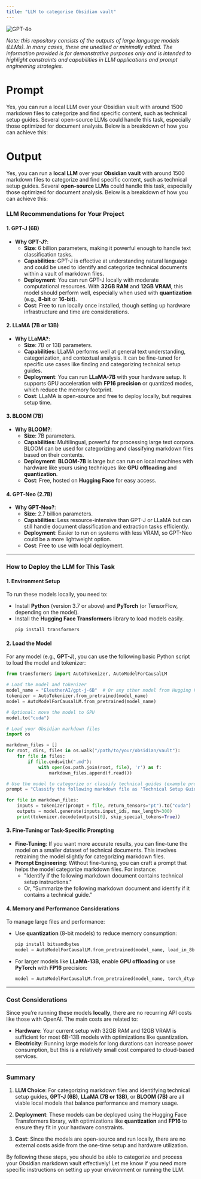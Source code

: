 ```yaml
---
title: "LLM to categorise Obsidian vault"
---
```

![GPT-4o](https://img.shields.io/badge/GPT--4o-3333FF?style=for-the-badge&logo=openai&logoColor=white)



*Note: this repository consists of the outputs of large language models (LLMs). In many cases, these are unedited or minimally edited. The information provided is for demonstrative purposes only and is intended to highlight constraints and capabilities in LLM applications and prompt engineering strategies.*


# Prompt

Yes, you can run a local LLM over your Obsidian vault with around 1500 markdown files to categorize and find specific content, such as technical setup guides. Several open-source LLMs could handle this task, especially those optimized for document analysis. Below is a breakdown of how you can achieve this:

# Output

Yes, you can run a **local LLM** over your **Obsidian vault** with around 1500 markdown files to categorize and find specific content, such as technical setup guides. Several **open-source LLMs** could handle this task, especially those optimized for document analysis. Below is a breakdown of how you can achieve this:

### **LLM Recommendations for Your Project**
#### **1. GPT-J (6B)**
- **Why GPT-J?**:
  - **Size**: 6 billion parameters, making it powerful enough to handle text classification tasks.
  - **Capabilities**: GPT-J is effective at understanding natural language and could be used to identify and categorize technical documents within a vault of markdown files.
  - **Deployment**: You can run GPT-J locally with moderate computational resources. With **32GB RAM** and **12GB VRAM**, this model should perform well, especially when used with **quantization** (e.g., **8-bit** or **16-bit**).
  - **Cost**: Free to run locally once installed, though setting up hardware infrastructure and time are considerations.

#### **2. LLaMA (7B or 13B)**
- **Why LLaMA?**:
  - **Size**: 7B or 13B parameters.
  - **Capabilities**: LLaMA performs well at general text understanding, categorization, and contextual analysis. It can be fine-tuned for specific use cases like finding and categorizing technical setup guides.
  - **Deployment**: You can run **LLaMA-7B** with your hardware setup. It supports GPU acceleration with **FP16 precision** or quantized modes, which reduce the memory footprint.
  - **Cost**: LLaMA is open-source and free to deploy locally, but requires setup time.

#### **3. BLOOM (7B)**
- **Why BLOOM?**:
  - **Size**: 7B parameters.
  - **Capabilities**: Multilingual, powerful for processing large text corpora. BLOOM can be used for categorizing and classifying markdown files based on their contents.
  - **Deployment**: **BLOOM-7B** is large but can run on local machines with hardware like yours using techniques like **GPU offloading** and **quantization**.
  - **Cost**: Free, hosted on **Hugging Face** for easy access.

#### **4. GPT-Neo (2.7B)**
- **Why GPT-Neo?**:
  - **Size**: 2.7 billion parameters.
  - **Capabilities**: Less resource-intensive than GPT-J or LLaMA but can still handle document classification and extraction tasks efficiently.
  - **Deployment**: Easier to run on systems with less VRAM, so GPT-Neo could be a more lightweight option.
  - **Cost**: Free to use with local deployment.

---

### **How to Deploy the LLM for This Task**

#### **1. Environment Setup**
To run these models locally, you need to:
- Install **Python** (version 3.7 or above) and **PyTorch** (or TensorFlow, depending on the model).
- Install the **Hugging Face Transformers** library to load models easily.
  ```bash
  pip install transformers
  ```

#### **2. Load the Model**
For any model (e.g., **GPT-J**), you can use the following basic Python script to load the model and tokenizer:
```python
from transformers import AutoTokenizer, AutoModelForCausalLM

# Load the model and tokenizer
model_name = "EleutherAI/gpt-j-6B"  # Or any other model from Hugging Face
tokenizer = AutoTokenizer.from_pretrained(model_name)
model = AutoModelForCausalLM.from_pretrained(model_name)

# Optional: move the model to GPU
model.to("cuda")

# Load your Obsidian markdown files
import os

markdown_files = []
for root, dirs, files in os.walk("/path/to/your/obsidian/vault"):
    for file in files:
        if file.endswith(".md"):
            with open(os.path.join(root, file), 'r') as f:
                markdown_files.append(f.read())

# Use the model to categorize or classify technical guides (example prompt)
prompt = "Classify the following markdown file as 'Technical Setup Guide' or 'Other':\n\n"

for file in markdown_files:
    inputs = tokenizer(prompt + file, return_tensors="pt").to("cuda")
    outputs = model.generate(inputs.input_ids, max_length=300)
    print(tokenizer.decode(outputs[0], skip_special_tokens=True))
```

#### **3. Fine-Tuning or Task-Specific Prompting**
- **Fine-Tuning**: If you want more accurate results, you can fine-tune the model on a smaller dataset of technical documents. This involves retraining the model slightly for categorizing markdown files.
- **Prompt Engineering**: Without fine-tuning, you can craft a prompt that helps the model categorize markdown files. For instance:
  - "Identify if the following markdown document contains technical setup instructions."
  - Or, "Summarize the following markdown document and identify if it contains a technical guide."

#### **4. Memory and Performance Considerations**
To manage large files and performance:
- Use **quantization** (8-bit models) to reduce memory consumption:
  ```python
  pip install bitsandbytes
  model = AutoModelForCausalLM.from_pretrained(model_name, load_in_8bit=True, device_map="auto")
  ```

- For larger models like **LLaMA-13B**, enable **GPU offloading** or use **PyTorch** with **FP16** precision:
  ```python
  model = AutoModelForCausalLM.from_pretrained(model_name, torch_dtype=torch.float16).to("cuda")
  ```

---

### **Cost Considerations**
Since you’re running these models **locally**, there are no recurring API costs like those with OpenAI. The main costs are related to:
- **Hardware**: Your current setup with 32GB RAM and 12GB VRAM is sufficient for most 6B-13B models with optimizations like quantization.
- **Electricity**: Running large models for long durations can increase power consumption, but this is a relatively small cost compared to cloud-based services.

---

### **Summary**

1. **LLM Choice**: For categorizing markdown files and identifying technical setup guides, **GPT-J (6B)**, **LLaMA (7B or 13B)**, or **BLOOM (7B)** are all viable local models that balance performance and memory usage.
   
2. **Deployment**: These models can be deployed using the Hugging Face Transformers library, with optimizations like **quantization** and **FP16** to ensure they fit in your hardware constraints.

3. **Cost**: Since the models are open-source and run locally, there are no external costs aside from the one-time setup and hardware utilization.

By following these steps, you should be able to categorize and process your Obsidian markdown vault effectively! Let me know if you need more specific instructions on setting up your environment or running the LLM.